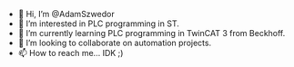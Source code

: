 - 👋 Hi, I’m @AdamSzwedor
- 👀 I’m interested in PLC programming in ST.
- 🌱 I’m currently learning PLC programming in TwinCAT 3 from Beckhoff.
- 💞️ I’m looking to collaborate on automation projects.
- 📫 How to reach me... IDK ;)

<!---
AdamSzwedor/AdamSzwedor is a ✨ special ✨ repository because its `README.md` (this file) appears on your GitHub profile.
You can click the Preview link to take a look at your changes.
--->
